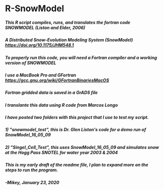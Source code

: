 # R-SnowModel

##### This R script compiles, runs, and translates the fortran code SNOWMODEL (Liston and Elder, 2006)

##### A Distributed Snow-Evolution Modeling System (SnowModel) https://doi.org/10.1175/JHM548.1

##### To properly run this code, you will need a Fortran compiler and a working version of SNOWMODEL
##### I use a MacBook Pro and GFortran https://gcc.gnu.org/wiki/GFortranBinariesMacOS

##### Fortran gridded data is saved in a GrADS file
##### I translante this data using R code from Marcos Longo

##### I have posted two folders with this project that I use to test my script.
##### 1) "snowmodel_test", this is Dr. Glen Liston's code for a demo run of SnowModel_16_05_09
##### 2) "Singel_Cell_Test", this uses SnowModel_16_05_09 and simulates snow at the Hogg Pass SNOTEL for water year 2003 & 2004

##### This is my early draft of the readme file, I plan to expand more on the steps to run the program.

##### -Mikey, January 23, 2020
